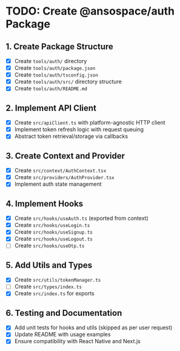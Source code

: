 # TODO: Create @ansospace/auth Package

## 1. Create Package Structure

- [x] Create `tools/auth/` directory
- [x] Create `tools/auth/package.json`
- [x] Create `tools/auth/tsconfig.json`
- [x] Create `tools/auth/src/` directory structure
- [x] Create `tools/auth/README.md`

## 2. Implement API Client

- [x] Create `src/apiClient.ts` with platform-agnostic HTTP client
- [x] Implement token refresh logic with request queuing
- [x] Abstract token retrieval/storage via callbacks

## 3. Create Context and Provider

- [x] Create `src/context/AuthContext.tsx`
- [x] Create `src/providers/AuthProvider.tsx`
- [x] Implement auth state management

## 4. Implement Hooks

- [x] Create `src/hooks/useAuth.ts` (exported from context)
- [x] Create `src/hooks/useLogin.ts`
- [x] Create `src/hooks/useSignup.ts`
- [x] Create `src/hooks/useLogout.ts`
- [ ] Create `src/hooks/useOtp.ts`

## 5. Add Utils and Types

- [x] Create `src/utils/tokenManager.ts`
- [ ] Create `src/types/index.ts`
- [x] Create `src/index.ts` for exports

## 6. Testing and Documentation

- [x] Add unit tests for hooks and utils (skipped as per user request)
- [x] Update README with usage examples
- [x] Ensure compatibility with React Native and Next.js
